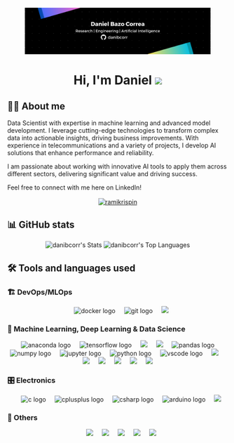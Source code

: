<figure><img src="./Banner.png" alt=""><figcaption></figcaption></figure>

<h1 align="center">Hi, I'm Daniel <img src="https://media.giphy.com/media/hvRJCLFzcasrR4ia7z/giphy.gif" width="35"></h1>

## 🧑‍💻 About me

Data Scientist with expertise in machine learning and advanced model development. I leverage cutting-edge technologies to transform complex data into actionable insights, driving business improvements. With experience in telecommunications and a variety of projects, I develop AI solutions that enhance performance and reliability. 

I am passionate about working with innovative AI tools to apply them across different sectors, delivering significant value and driving success.

Feel free to connect with me here on LinkedIn!

<p align="center"> <a href="https://www.linkedin.com/in/danibcorr/" target="blank"><img align="center" src="https://raw.githubusercontent.com/rahuldkjain/github-profile-readme-generator/master/src/images/icons/Social/linked-in-alt.svg" alt="ramikrispin" height="30" width="40" /></a></p>

## 📊 GitHub stats

<div align="center">
  <img src="https://github-readme-stats.vercel.app/api?username=danibcorr&theme=dark&show_icons=true&hide_border=true&count_private=false" alt="danibcorr's Stats">
  <img src="https://github-readme-stats.vercel.app/api/top-langs/?username=danibcorr&theme=dark&show_icons=true&hide_border=true&layout=compact" alt="danibcorr's Top Languages">
</div>

## 🛠️ Tools and languages used

### 🏗️ DevOps/MLOps

<div align="center">
  <img width="12" />
  <img src="https://cdn.jsdelivr.net/gh/devicons/devicon/icons/docker/docker-original.svg" height="40" alt="docker logo"  />
  <img width="12" />
  <img src="https://cdn.jsdelivr.net/gh/devicons/devicon/icons/git/git-original.svg" height="40" alt="git logo"  />
  <img width="12" />
  <img src="https://cdn.jsdelivr.net/gh/devicons/devicon@latest/icons/kubernetes/kubernetes-original.svg" height="40" />        
</div>

### 🧪 Machine Learning, Deep Learning & Data Science

<div align="center">
  <img width="12" />
  <img src="https://cdn.jsdelivr.net/gh/devicons/devicon/icons/anaconda/anaconda-original.svg" height="40" alt="anaconda logo"  />
  <img width="12" />
  <img src="https://cdn.jsdelivr.net/gh/devicons/devicon/icons/tensorflow/tensorflow-original.svg" height="40" alt="tensorflow logo"  />
  <img width="12" />
  <img src="https://cdn.jsdelivr.net/gh/devicons/devicon@latest/icons/keras/keras-original.svg" height="40" />
  <img width="12" />
  <img src="https://cdn.jsdelivr.net/gh/devicons/devicon@latest/icons/scikitlearn/scikitlearn-original.svg" height="40" />
  <img width="12" />
  <img src="https://cdn.jsdelivr.net/gh/devicons/devicon/icons/pandas/pandas-original.svg" height="40" alt="pandas logo"  />
  <img width="12" />
  <img src="https://cdn.jsdelivr.net/gh/devicons/devicon/icons/numpy/numpy-original.svg" height="40" alt="numpy logo"  />
  <img width="12" />
  <img src="https://cdn.jsdelivr.net/gh/devicons/devicon/icons/jupyter/jupyter-original.svg" height="40" alt="jupyter logo"  />
  <img width="12" />
  <img src="https://cdn.jsdelivr.net/gh/devicons/devicon/icons/python/python-original.svg" height="40" alt="python logo"  />
  <img width="12" />
  <img src="https://cdn.jsdelivr.net/gh/devicons/devicon/icons/vscode/vscode-original.svg" height="40" alt="vscode logo"  />
  <img width="12" />
  <img src="https://cdn.jsdelivr.net/gh/devicons/devicon@latest/icons/spyder/spyder-original.svg" height="40" />        
  <img width="12" />
  <img src="https://cdn.jsdelivr.net/gh/devicons/devicon@latest/icons/matplotlib/matplotlib-original.svg" height="40" />        
  <img width="12" />
  <img src="https://cdn.jsdelivr.net/gh/devicons/devicon@latest/icons/opencv/opencv-original.svg" height="40" />
  <img width="12" />
  <img src="https://cdn.jsdelivr.net/gh/devicons/devicon@latest/icons/plotly/plotly-original.svg" height="40" /> 
  <img width="12" />
  <img src="https://cdn.jsdelivr.net/gh/devicons/devicon@latest/icons/streamlit/streamlit-original.svg" height="40" />        
  <img width="12" />
  <img src="https://cdn.jsdelivr.net/gh/devicons/devicon@latest/icons/azuresqldatabase/azuresqldatabase-original.svg" height="40" />      
</div> 

### 🎛️ Electronics 

<div align="center">
  <img width="12" />
  <img src="https://cdn.jsdelivr.net/gh/devicons/devicon/icons/c/c-original.svg" height="40" alt="c logo"  />
  <img width="12" />
  <img src="https://cdn.jsdelivr.net/gh/devicons/devicon/icons/cplusplus/cplusplus-original.svg" height="40" alt="cplusplus logo"  />
  <img width="12" />
  <img src="https://cdn.jsdelivr.net/gh/devicons/devicon/icons/csharp/csharp-original.svg" height="40" alt="csharp logo"  />
  <img width="12" />
  <img src="https://cdn.jsdelivr.net/gh/devicons/devicon/icons/arduino/arduino-original.svg" height="40" alt="arduino logo"  />
  <img width="12" />
  <img src="https://cdn.jsdelivr.net/gh/devicons/devicon@latest/icons/qt/qt-original.svg" height="40" />          
</div>

### 🧺 Others

<div align="center">
  <img width="12" />
  <img src="https://cdn.jsdelivr.net/gh/devicons/devicon@latest/icons/gitbook/gitbook-original.svg" height="40" />
  <img width="12" />
  <img src="https://cdn.jsdelivr.net/gh/devicons/devicon@latest/icons/latex/latex-original.svg" height="40" />        
  <img width="12" />
  <img src="https://cdn.jsdelivr.net/gh/devicons/devicon@latest/icons/linux/linux-original.svg" height="40" />
  <img width="12" />
  <img src="https://cdn.jsdelivr.net/gh/devicons/devicon@latest/icons/markdown/markdown-original.svg" height="40" />        
  <img width="12" />
  <img src="https://cdn.jsdelivr.net/gh/devicons/devicon@latest/icons/bash/bash-original.svg" height="40" />       
</div>

<div align="center">

</div>
